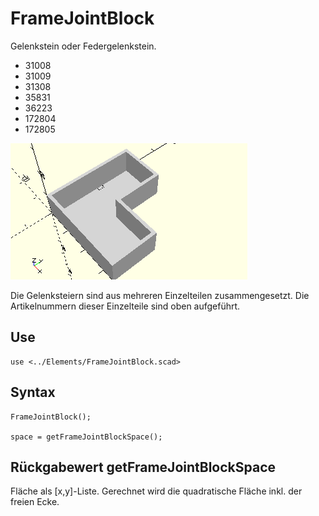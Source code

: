 # FrameJointBlock
Gelenkstein oder Federgelenkstein.
- 31008
- 31009
- 31308
- 35831
- 36223
- 172804
- 172805

![FrameJointBlock](../../images/FrameJointBlock.png)

Die Gelenksteiern sind aus mehreren Einzelteilen zusammengesetzt. Die Artikelnummern dieser Einzelteile sind oben aufgeführt.

## Use
```
use <../Elements/FrameJointBlock.scad>
```

## Syntax
```
FrameJointBlock();

space = getFrameJointBlockSpace();
```

## Rückgabewert getFrameJointBlockSpace
Fläche als \[x,y]-Liste. Gerechnet wird die quadratische Fläche inkl. der freien Ecke.